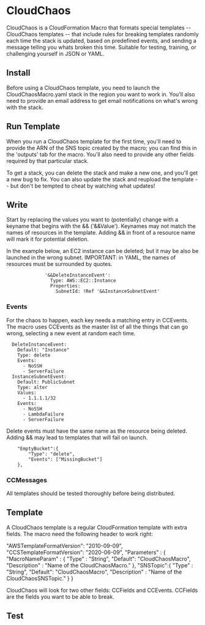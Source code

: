 # CloudChaos

CloudChaos is a CloudFormation Macro that formats special templates -- CloudChaos templates -- that include rules for breaking templates randomly each time the stack is updated, based on predefined events, and sending a message telling you whats broken this time. Suitable for testing, training, or challenging yourself in JSON or YAML.

## Install

Before using a CloudChaos template, you need to launch the CloudChaosMacro.yaml stack in the region you want to work in. You'll also need to provide an email address to get email notifications on what's wrong with the stack.

## Run Template

When you run a CloudChaos template for the first time, you'll need to provide the ARN of the SNS topic created by the macro; you can find this in the 'outputs' tab for the macro. You'll also need to provide any other fields required by that particular stack.

To get a stack, you can delete the stack and make a new one, and you'll get a new bug to fix. You can also update the stack and reupload the template -- but don't be tempted to cheat by watching what updates!

## Write

Start by replacing the values you want to (potentially) change with a keyname that begins with the && ('&&Value'). Keynames may not match the names of resources in the template. Adding && in front of a resource name will mark it for potential deletion. 

In the example below, an EC2 instance can be deleted; but it may be also be launched in the wrong subnet. IMPORTANT: in YAML, the names of resources must be surrounded by quotes.

                  '&&DeleteInstanceEvent':
                    Type: AWS::EC2::Instance
                    Properties:
                      SubnetId: !Ref '&&InstanceSubnetEvent'
                      
  
### Events

For the chaos to happen, each key needs a matching entry in CCEvents. The macro uses CCEvents as the master list of all the things that can go wrong, selecting a new event at random each time.

      DeleteInstanceEvent:
        Default: "Instance"
        Type: delete
        Events:
          - NoSSH
          - ServerFailure
      InstanceSubnetEvent:
        Default: PublicSubnet
        Type: alter
        Values:
          - 1.1.1.1/32
        Events:
          - NoSSH
          - LambdaFailure
          - ServerFailure

 Delete events must have the same name as the resource being deleted. Adding && may lead to templates that will fail on launch. 

        "EmptyBucket":{
            "Type": "delete",
            "Events": ["MissingBucket"]
        },

### CCMessages




All templates should be tested thoroughly before being distributed.

## Template

A CloudChaos template is a regular CloudFormation template with extra fields. The macro need the following header to work right: 

  "AWSTemplateFormatVersion": "2010-09-09",
    "CCSTemplateFormatVersion": "2020-06-09",
    "Parameters" : {
        "MacroNameParam" : {
          "Type" : "String",
          "Default": "CloudChaosMacro",
          "Description" : "Name of the CloudChaosMacro."
        },
        "SNSTopic":{
          "Type" : "String",
          "Default": "CloudChaosMacro",
          "Description" : "Name of the CloudChaosSNSTopic."
        }
    }
    
CloudChaos will look for two other fields: CCFields and CCEvents. CCFields are the fields you want to be able to break.

## Test

